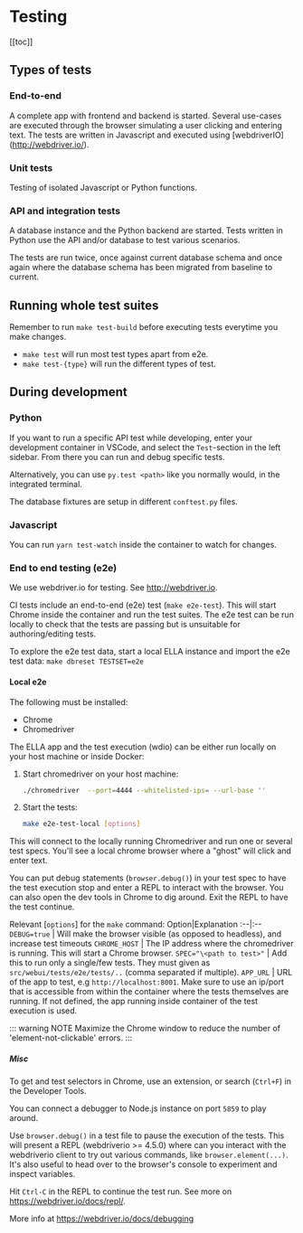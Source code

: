 # Testing

[[toc]]

## Types of tests

### End-to-end
A complete app with frontend and backend is started. Several use-cases are executed through the
 browser simulating a user clicking and entering text. The tests are written in Javascript and
 executed using [webdriverIO] (http://webdriver.io/).

### Unit tests
Testing of isolated Javascript or Python functions.

### API and integration tests
A database instance and the Python backend are started. Tests written in Python use the API and/or
 database to test various scenarios.

The tests are run twice, once against current database schema and once again where the database
 schema has been migrated from baseline to current.


## Running whole test suites

Remember to run `make test-build` before executing tests everytime you make changes.

- `make test` will run most test types apart from e2e.
- `make test-{type}` will run the different types of test.


## During development


### Python

If you want to run a specific API test while developing, enter your development container in VSCode, and select the `Test`-section in the left sidebar. From there you can run and debug specific tests.

Alternatively, you can use `py.test <path>` like you normally would, in the integrated terminal.

The database fixtures are setup in different `conftest.py` files.


### Javascript

You can run `yarn test-watch` inside the container to watch for changes.


### End to end testing (e2e)

We use webdriver.io for testing. See <http://webdriver.io>.

CI tests include an end-to-end (e2e) test (`make e2e-test`). This will start Chrome inside the container and run the test suites.
The e2e test can be run locally to check that the tests are passing but is unsuitable for authoring/editing tests.

To explore the e2e test data, start a local ELLA instance and import the e2e test data: `make dbreset TESTSET=e2e`


#### Local e2e
The following must be installed:
- Chrome
- Chromedriver

The ELLA app and the test execution (wdio) can be either run locally on your host machine or inside Docker: 

1. Start chromedriver on your host machine: 
    ``` bash
    ./chromedriver  --port=4444 --whitelisted-ips= --url-base ''
    ```
2. Start the tests: 
    ``` bash
    make e2e-test-local [options]
    ```

This will connect to the locally running Chromedriver and run one or several test specs. You'll see a local chrome browser where a "ghost" will click and enter text.

You can put debug statements (`browser.debug()`) in your test spec to have the test execution stop and enter a REPL to interact with the browser. You can also open the dev tools in Chrome to dig around. Exit the REPL to have the test continue.

Relevant [`options`] for the `make` command:
Option|Explanation
:--|:--
`DEBUG=true` | Will make the browser visible (as opposed to headless), and increase test timeouts
`CHROME_HOST` | The IP address where the chromedriver is running. This will start a Chrome browser.
`SPEC="\<path to test>"` | Add this to run only a single/few tests. They must given as `src/webui/tests/e2e/tests/..` (comma separated if multiple).
`APP_URL` | URL of the app to test, e.g `http://localhost:8001`. Make sure to use an ip/port that is accessible from within the container where the tests themselves are running. If not defined, the app running inside container of the test execution is used.

::: warning NOTE
Maximize the Chrome window to reduce the number of 'element-not-clickable' errors.
:::

##### Misc
To get and test selectors in Chrome, use an extension, or search (`Ctrl+F`) in the Developer Tools.

You can connect a debugger to Node.js instance on port `5859` to play around.

Use `browser.debug()` in a test file to pause the execution of the tests. This will present a REPL (webdriverio >= 4.5.0) where can you interact with the webdriverio client to try out various commands, like `browser.element(...)`. It's also useful to head over to the browser's console to experiment and inspect variables.

Hit `Ctrl-C` in the REPL to continue the test run. See more on <https://webdriver.io/docs/repl/>.

More info at <https://webdriver.io/docs/debugging>
